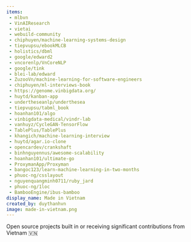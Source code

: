 ```yaml
---
items:
 - mlbvn
 - VinAIResearch
 - vietai
 - webuild-community
 - chiphuyen/machine-learning-systems-design
 - tiepvupsu/ebookMLCB
 - holistics/dbml
 - google/edward2
 - vncorenlp/VnCoreNLP
 - google/tink
 - blei-lab/edward
 - ZuzooVn/machine-learning-for-software-engineers
 - chiphuyen/ml-interviews-book
 - https://genome.vinbigdata.org/
 - huytd/kanban-app
 - undertheseanlp/underthesea
 - tiepvupsu/tabml_book
 - hoanhan101/algo
 - vinbigdata-medical/vindr-lab
 - vanhuyz/CycleGAN-TensorFlow
 - TablePlus/TablePlus
 - khangich/machine-learning-interview
 - huytd/agar.io-clone
 - opencardev/crankshaft
 - binhnguyennus/awesome-scalability
 - hoanhan101/ultimate-go
 - ProxymanApp/Proxyman
 - bangoc123/learn-machine-learning-in-two-months
 - phuoc-ng/csslayout
 - nguyenquangminh0711/ruby_jard
 - phuoc-ng/1loc
 - BambooEngine/ibus-bamboo
display_name: Made in Vietnam
created_by: duythanhvn
image: made-in-vietnam.png
---
```

Open source projects built in or receiving significant contributions from Vietnam :vietnam:
